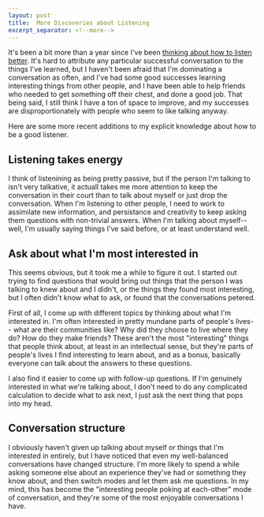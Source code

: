 ```yaml
---
layout: post
title:  More Discoveries about Listening
excerpt_separator: <!--more-->
---
```


It's been a bit more than a year since I've been [thinking about how to listen better](http://www.ruthiebyers.com/2014/06/27/learning-to-listen.html).  It's hard to attribute any particular successful conversation to the things I've learned, but I haven't been afraid that I'm dominating a conversation as often, and I've had some good successes learning interesting things from other people, and I have been able to help friends who needed to get something off their chest, and done a good job.  That being said, I still think I have a ton of space to improve, and my successes are disproportionately with people who seem to like talking anyway.

<!--more-->

Here are some more recent additions to my explicit knowledge about how to be a good listener.

## Listening takes energy

I think of listenining as being pretty passive, but if the person I'm talking to isn't very talkative, it actuall takes me more attention to keep the conversation in their court than to talk about myself or just drop the conversation.  When I'm listening to other people, I need to work to assimilate new information, and persistance and creativity to keep asking them questions with non-trivial answers.  When I'm talking about myself-- well, I'm usually saying things I've said before, or at least understand well.

## Ask about what I'm most interested in

This seems obvious, but it took me a while to figure it out.  I started out trying to find questions that would bring out things that the person I was talking to knew about and I didn't, or the things they found most interesting, but I often didn't know what to ask, or found that the conversations petered.

First of all, I come up with different topics by thinking about what I'm interested in.  I'm often interested in pretty mundane parts of people's lives-- what are their communities like?  Why did they choose to live where they do?  How do they make friends?  These aren't the most "interesting" things that people think about, at least in an intellectual sense, but they're parts of people's lives I find interesting to learn about, and as a bonus, basically everyone can talk about the answers to these questions.

I also find it easier to come up with follow-up questions.  If I'm genuinely interested in what we're talking about, I don't need to do any complicated calculation to decide what to ask next, I just ask the next thing that pops into my head.

## Conversation structure

I obviously haven't given up talking about myself or things that I'm interested in entirely, but I have noticed that even my well-balanced conversations have changed structure.  I'm more likely to spend a while asking someone else about an experience they've had or something they know about, and then switch modes and let them ask me questions.  In my mind, this has  become the "interesting people poking at each-other" mode of conversation, and they're some of the most enjoyable conversations I have.
